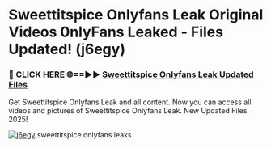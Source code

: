# Sweettitspice Onlyfans Leak Original Videos 0nlyFans Leaked - Files Updated! (j6egy)

<h3>🔴 CLICK HERE 🌐==►► <a href="https://tinyurl.com/3hn5wdd3" rel="nofollow">Sweettitspice Onlyfans Leak Updated Files</a></h3>

Get Sweettitspice Onlyfans Leak and all content. Now you can access all videos and pictures of Sweettitspice Onlyfans Leak. New Updated Files 2025!

[![j6egy](https://i.imgur.com/4HnBqBT.gif)](https://tinyurl.com/3hn5wdd3)
sweettitspice onlyfans leaks